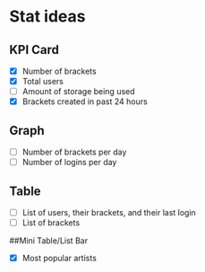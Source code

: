 # Stat ideas
## KPI Card
- [x] Number of brackets
- [x] Total users
- [ ] Amount of storage being used
- [x] Brackets created in past 24 hours

## Graph
- [ ] Number of brackets per day
- [ ] Number of logins per day

## Table
- [ ] List of users, their brackets, and their last login
- [ ] List of brackets
  
##Mini Table/List Bar
- [x] Most popular artists